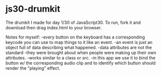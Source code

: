 # js30-drumkit
The drumkit I made for day 1/30 of JavaScript30.
To run, fork it and download then drag index.html to your browser.

Notes for myself:
-every button on the keyboard has a corresponding keycode you can use to map things to it like an event.
-an event is just an object full of data describing what happened.
-data attributes are not the standard
  -they were brought about when people were making up their own attributes.
  -works similar to a class or src.
  -in this app we use it to bind the button w/ the corresponding audio clip and to identify which button should render the "playing" effect.
